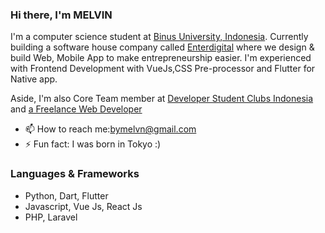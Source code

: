 ### Hi there, I'm MELVIN

<!--
**melvnl/melvnl** is a ✨ _special_ ✨ repository because its `README.md` (this file) appears on your GitHub profile. -->

I'm a computer science student at [Binus University, Indonesia](https://www.instagram.com/). Currently building a software house company called [Enterdigital](https://www.instagram.com/enterdigital.id/) where we design & build Web, Mobile App to make entrepreneurship easier. I'm experienced with Frontend Development with VueJs,CSS Pre-processor and Flutter for Native app.

Aside, I'm also Core Team member at [Developer Student Clubs Indonesia](https://dsc.community.dev/binus-university-anggrek-campus/) and [a Freelance Web Developer](https://bymelvn.com/)

<!-- 🔭 I’m currently working on few projects -->
- 📫 How to reach me:bymelvn@gmail.com
- ⚡ Fun fact: I was born in Tokyo :)

### Languages & Frameworks
- Python, Dart, Flutter
- Javascript, Vue Js, React Js
- PHP, Laravel
